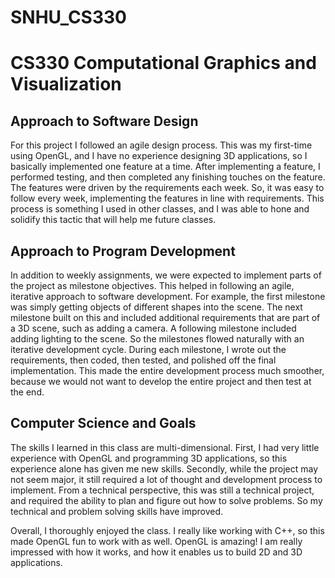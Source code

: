 # SNHU_CS330
# CS330 Computational Graphics and Visualization
## Approach to Software Design
For this project I followed an agile design process. This was my first-time using OpenGL, and I have no experience designing 3D applications, so I basically implemented one feature at a time. After implementing a feature, I performed testing, and then completed any finishing touches on the feature. The features were driven by the requirements each week. So, it was easy to follow every week, implementing the features in line with requirements. This process is something I used in other classes, and I was able to hone and solidify this tactic that will help me future classes.

## Approach to Program Development
In addition to weekly assignments, we were expected to implement parts of the project as milestone objectives. This helped in following an agile, iterative approach to software development. For example, the first milestone was simply getting objects of different shapes into the scene. The next milestone built on this and included additional requirements that are part of a 3D scene, such as adding a camera. A following milestone included adding lighting to the scene. So the milestones flowed naturally with an iterative development cycle. During each milestone, I wrote out the requirements, then coded, then tested, and polished off the final implementation. This made the entire development process much smoother, because we would not want to develop the entire project and then test at the end.

## Computer Science and Goals
The skills I learned in this class are multi-dimensional. First, I had very little experience with OpenGL and programming 3D applications, so this experience alone has given me new skills. Secondly, while the project may not seem major, it still required a lot of thought and development process to implement. From a technical perspective, this was still a technical project, and required the ability to plan and figure out how to solve problems. So my technical and problem solving skills have improved.

Overall, I thoroughly enjoyed the class. I really like working with C++, so this made OpenGL fun to work with as well. OpenGL is amazing! I am really impressed with how it works, and how it enables us to build 2D and 3D applications.

